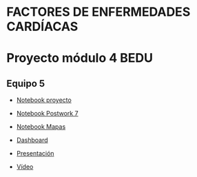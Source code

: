 # FACTORES DE ENFERMEDADES CARDÍACAS
# Proyecto módulo 4 BEDU
## Equipo 5

 - [Notebook proyecto]() 

 - [Notebook Postwork 7](https://github.com/angyf/proyecto/blob/main/Procesamiento_de_Lenguaje_Natural.ipynb)

 - [Notebook Mapas](https://github.com/angyf/proyecto/blob/main/Mapas_Coropl%C3%A9ticos.ipynb)

 - [Dashboard](https://enfermedades-cardiovasculares.herokuapp.com/)

 - [Presentación](https://www.canva.com/design/DAEcz2dw4Ew/5mDMt1HIEOywQ0U_ZxL2Ng/view?utm_content=DAEcz2dw4Ew&utm_campaign=designshare&utm_medium=link&utm_source=publishsharelink)
 
 - [Vídeo]()
